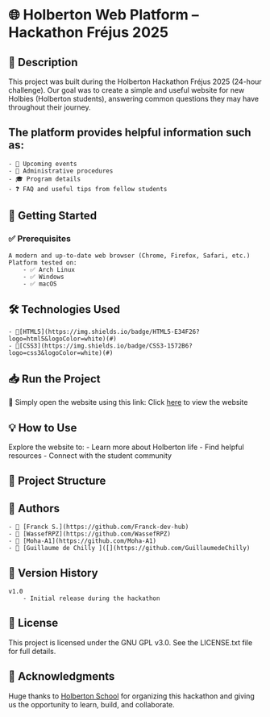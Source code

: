 # 🌐 Holberton Web Platform – Hackathon Fréjus 2025
## 📌 Description
This project was built during the Holberton Hackathon Fréjus 2025 (24-hour challenge).
Our goal was to create a simple and useful website for new Holbies (Holberton students), answering common questions they may have throughout their journey.

## The platform provides helpful information such as:
    - 📅 Upcoming events
    - 🧾 Administrative procedures
    - 🎓 Program details
    - ❓ FAQ and useful tips from fellow students

## 🚀 Getting Started
### ✅ Prerequisites
    A modern and up-to-date web browser (Chrome, Firefox, Safari, etc.)
    Platform tested on:
        - ✅ Arch Linux
        - ✅ Windows
        - ✅ macOS

## 🛠️ Technologies Used
    - 🧱[HTML5](https://img.shields.io/badge/HTML5-E34F26?logo=html5&logoColor=white)(#)
    - 🎨[CSS3](https://img.shields.io/badge/CSS3-1572B6?logo=css3&logoColor=white)(#)

## 📥 Run the Project
🔗 Simply open the website using this link: Click [here]() to view the website
    
## 💡 How to Use
Explore the website to:
    - Learn more about Holberton life
    - Find helpful resources
    - Connect with the student community

## 📁 Project Structure


## 👥 Authors
    - 👤 [Franck S.](https://github.com/Franck-dev-hub)
    - 👤 [WassefRPZ](https://github.com/WassefRPZ)
    - 👤 [Moha-A1](https://github.com/Moha-A1)
    - 👤 [Guillaume de Chilly ]([](https://github.com/GuillaumedeChilly)

## 📝 Version History
    v1.0
        - Initial release during the hackathon

## 📜 License
This project is licensed under the GNU GPL v3.0.
See the LICENSE.txt file for full details.

## 💖 Acknowledgments
Huge thanks to [Holberton School](https://www.holbertonschool.com/) for organizing this hackathon and giving us the opportunity to learn, build, and collaborate.
